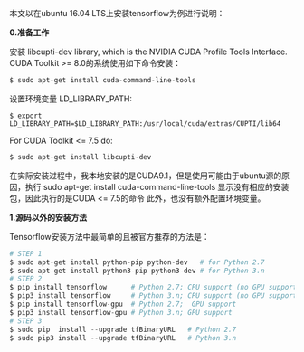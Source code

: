 本文以在ubuntu 16.04 LTS上安装tensorflow为例进行说明：

**0.准备工作**

安装 libcupti-dev library, which is the NVIDIA CUDA Profile Tools Interface.
CUDA Toolkit >= 8.0的系统使用如下命令安装：
```python
$ sudo apt-get install cuda-command-line-tools
```
设置环境变量 LD_LIBRARY_PATH:
```shell
$ export LD_LIBRARY_PATH=$LD_LIBRARY_PATH:/usr/local/cuda/extras/CUPTI/lib64
```
For CUDA Toolkit <= 7.5 do:
```python
$ sudo apt-get install libcupti-dev
```

在实际安装过程中，我本地安装的是CUDA9.1，但是使用可能由于ubuntu源的原因，执行 sudo apt-get install cuda-command-line-tools 显示没有相应的安装包，因此执行的是CUDA <= 7.5的命令
此外，也没有额外配置环境变量。

**1.源码以外的安装方法**

Tensorflow安装方法中最简单的且被官方推荐的方法是：
```PYTHON
# STEP 1
$ sudo apt-get install python-pip python-dev   # for Python 2.7
$ sudo apt-get install python3-pip python3-dev # for Python 3.n
# STEP 2
$ pip install tensorflow      # Python 2.7; CPU support (no GPU support)
$ pip3 install tensorflow     # Python 3.n; CPU support (no GPU support)
$ pip install tensorflow-gpu  # Python 2.7;  GPU support
$ pip3 install tensorflow-gpu # Python 3.n; GPU support 
# STEP 3
$ sudo pip  install --upgrade tfBinaryURL   # Python 2.7
$ sudo pip3 install --upgrade tfBinaryURL   # Python 3.n 
```


